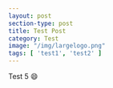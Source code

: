 ```yaml
---
layout: post
section-type: post
title: Test Post
category: Test
image: "/img/largelogo.png"
tags: [ 'test1', 'test2' ]
---
```

Test 5
:smile: